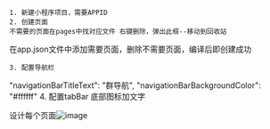 	1. 新建小程序项目，需要APPID
	2. 创建页面
	不需要的页面在pages中找对应文件 右键删除，弹出此框--移动到回收站
 
在app.json文件中添加需要页面，删除不需要页面，编译后即创建成功



	3. 配置导航栏
 "navigationBarTitleText": "群导航",
  "navigationBarBackgroundColor": "#ffffff"
	4. 配置tabBar
	底部图标加文字
	
	
设计每个页面![image](https://github.com/bluelue7/git-study/assets/143067760/8126e45a-f5de-4505-bad6-0d4088e659a9)
